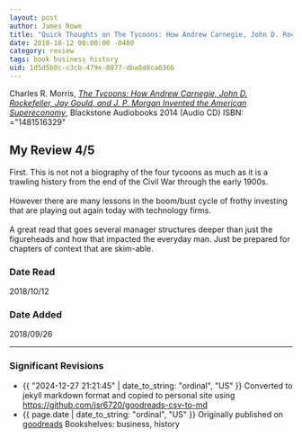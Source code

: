 ```yaml
---
layout: post
author: James Rowe
title: "Quick Thoughts on The Tycoons: How Andrew Carnegie, John D. Rockefeller, Jay Gould, and J. P. Morgan Invented the American Supereconomy"
date: 2018-10-12 00:00:00 -0400
category: review
tags: book business history
uid: 1d5d5b0c-c3cb-479e-8077-dba8d8ca0366
---
```


Charles R. Morris, *[The Tycoons: How Andrew Carnegie, John D. Rockefeller, Jay Gould, and J. P. Morgan Invented the American Supereconomy](https://www.goodreads.com/book/show/23222748)*,  Blackstone Audiobooks 2014 (Audio CD) ISBN: ="1481516329"

## My Review 4/5

First. This is not not a biography of the four tycoons as much as it is a trawling history from the end of the Civil War through the early 1900s.<br/><br/>However there are many lessons in the boom/bust cycle of frothy investing that are playing out again today with technology firms.<br/><br/>A great read that goes several manager structures deeper than just the figureheads and how that impacted the everyday man. Just be prepared for chapters of context that are skim-able.

### Date Read
2018/10/12

### Date Added
2018/09/26

---

### Significant Revisions

- {{ "2024-12-27 21:21:45" | date_to_string: "ordinal", "US" }} Converted to jekyll markdown format and copied to personal site using <https://github.com/jsr6720/goodreads-csv-to-md>
- {{ page.date | date_to_string: "ordinal", "US" }} Originally published on [goodreads](https://www.goodreads.com) Bookshelves: business, history